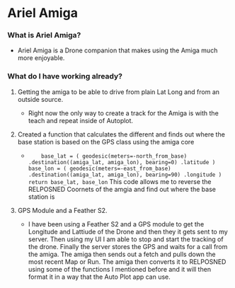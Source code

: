 # Ariel Amiga

### What is Ariel Amiga?

- Ariel Amiga is a Drone companion that makes using the Amiga much more enjoyable.

### What do I have working already?

1. Getting the amiga to be able to drive from plain Lat Long and from an outside source.
   - Right now the only way to create a track for the Amiga is with the teach and repeat inside of Autoplot.
2. Created a function that calculates the different and finds out where the base station is based on the GPS class using the amiga core

   - `    base_lat = (
    geodesic(meters=-north_from_base)
    .destination((amiga_lat, amiga_lon), bearing=0)
    .latitude
)
base_lon = (
    geodesic(meters=-east_from_base)
    .destination((amiga_lat, amiga_lon), bearing=90)
    .longitude
)
return base_lat, base_lon`
     This code allows me to reverse the RELPOSNED Coornets of the amgia and find out where the base station is

3. GPS Module and a Feather S2.
   - I have been using a Feather S2 and a GPS module to get the Longitude and Lattiude of the Drone and then they it gets sent to my server. Then using my UI I am able to stop and start the tracking of the drone. Finally the server stores the GPS and waits for a call from the amiga. The amiga then sends out a fetch and pulls down the most recent Map or Run. The amiga then converts it to RELPOSNED using some of the functions I mentioned before and it will then format it in a way that the Auto Plot app can use.
